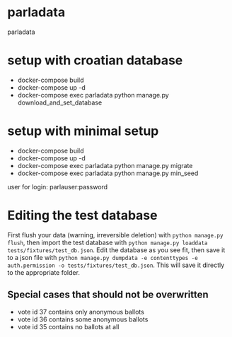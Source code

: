 # parladata
parladata

# setup with croatian database
* docker-compose build
* docker-compose up -d
* docker-compose exec parladata python manage.py download_and_set_database

# setup with minimal setup
* docker-compose build
* docker-compose up -d
* docker-compose exec parladata python manage.py migrate
* docker-compose exec parladata python manage.py min_seed

user for login: parlauser:password

# Editing the test database

First flush your data (warning, irreversible deletion) with `python manage.py flush`, then import the test database
with `python manage.py loaddata tests/fixtures/test_db.json`. Edit the database as you see fit, then save it to a
json file with `python manage.py dumpdata -e contenttypes -e auth.permission -o tests/fixtures/test_db.json`. This will save it directly to the
appropriate folder.

## Special cases that should not be overwritten
- vote id 37 contains only anonymous ballots
- vote id 36 contains some anonymous ballots
- vote id 35 contains no ballots at all
